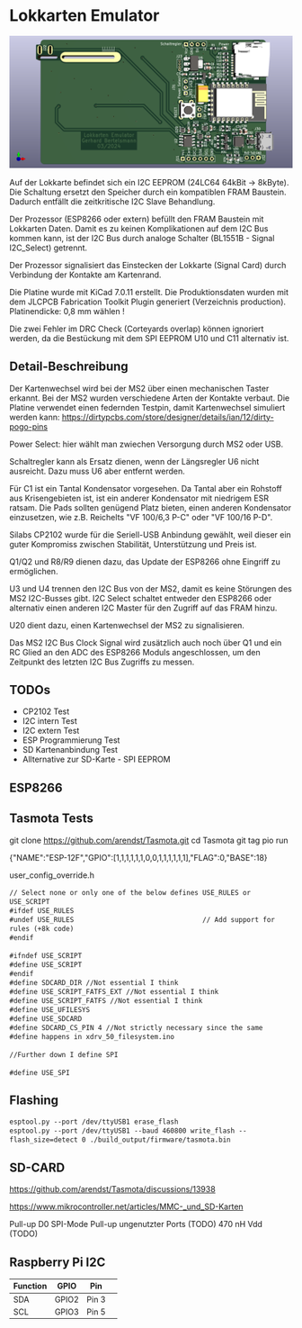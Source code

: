 Lokkarten Emulator
==================


![alt Lokkarten Emulator](./ms2-card_sd-card.png)


Auf der Lokkarte befindet sich ein I2C EEPROM (24LC64 64kBit -> 8kByte). Die Schaltung
ersetzt den Speicher durch ein kompatiblen FRAM Baustein. Dadurch entfällt die
zeitkritische I2C Slave Behandlung.

Der Prozessor (ESP8266 oder extern) befüllt den FRAM Baustein mit Lokkarten Daten. Damit
es zu keinen Komplikationen auf dem I2C Bus kommen kann, ist der I2C Bus durch analoge
Schalter (BL1551B - Signal I2C_Select) getrennt.

Der Prozessor signalisiert das Einstecken der Lokkarte (Signal Card) durch Verbindung
der Kontakte am Kartenrand.

Die Platine wurde mit KiCad 7.0.11 erstellt. Die Produktionsdaten wurden mit dem JLCPCB
Fabrication Toolkit Plugin generiert (Verzeichnis production). Platinendicke: 0,8 mm wählen !

Die zwei Fehler im DRC Check (Corteyards overlap) können ignoriert werden, da die Bestückung
mit dem SPI EEPROM U10 und C11 alternativ ist.


Detail-Beschreibung
-------------------

Der Kartenwechsel wird bei der MS2 über einen mechanischen Taster erkannt. Bei der MS2 wurden
verschiedene Arten der Kontakte verbaut. Die Platine verwendet einen federnden Testpin, damit
Kartenwechsel simuliert werden kann: https://dirtypcbs.com/store/designer/details/ian/12/dirty-pogo-pins

Power Select: hier wählt man zwiechen Versorgung durch MS2 oder USB.

Schaltregler kann als Ersatz dienen, wenn der Längsregler U6 nicht ausreicht.
Dazu muss U6 aber entfernt werden.

Für C1 ist ein Tantal Kondensator vorgesehen. Da Tantal aber ein Rohstoff aus Krisengebieten
ist, ist ein anderer Kondensator mit niedrigem ESR ratsam. Die Pads sollten genügend Platz bieten,
einen anderen Kondensator einzusetzen, wie z.B. Reichelts "VF 100/6,3 P-C" oder "VF 100/16 P-D".

Silabs CP2102 wurde für die Seriell-USB Anbindung gewählt, weil dieser ein guter Kompromiss
zwischen Stabilität, Unterstützung und Preis ist.

Q1/Q2 und R8/R9 dienen dazu, das Update der ESP8266 ohne Eingriff zu ermöglichen.

U3 und U4 trennen den I2C Bus von der MS2, damit es keine Störungen des MS2 I2C-Busses gibt.
I2C Select schaltet entweder den ESP8266 oder alternativ einen anderen I2C Master
für den Zugriff auf das FRAM hinzu.

U20 dient dazu, einen Kartenwechsel der MS2 zu signalisieren.

Das MS2 I2C Bus Clock Signal wird zusätzlich auch noch über Q1 und ein RC Glied an den ADC
des ESP8266 Moduls angeschlossen, um den Zeitpunkt des letzten I2C Bus Zugriffs zu messen.

TODOs
-----

- CP2102 Test
- I2C intern Test
- I2C extern Test
- ESP Programmierung Test
- SD Kartenanbindung Test
- Allternative zur SD-Karte - SPI EEPROM

ESP8266
-------

Tasmota Tests
-------------

git clone https://github.com/arendst/Tasmota.git
cd Tasmota
git tag
pio run

{"NAME":"ESP-12F","GPIO":[1,1,1,1,1,1,0,0,1,1,1,1,1,1],"FLAG":0,"BASE":18}


user_config_override.h
```
// Select none or only one of the below defines USE_RULES or USE_SCRIPT
#ifdef USE_RULES 
#undef USE_RULES                                // Add support for rules (+8k code)
#endif

#ifndef USE_SCRIPT
#define USE_SCRIPT
#endif
#define SDCARD_DIR //Not essential I think
#define USE_SCRIPT_FATFS_EXT //Not essential I think
#define USE_SCRIPT_FATFS //Not essential I think
#define USE_UFILESYS
#define USE_SDCARD
#define SDCARD_CS_PIN 4 //Not strictly necessary since the same #define happens in xdrv_50_filesystem.ino

//Further down I define SPI

#define USE_SPI
```


Flashing
--------
```
esptool.py --port /dev/ttyUSB1 erase_flash 
esptool.py --port /dev/ttyUSB1 --baud 460800 write_flash --flash_size=detect 0 ./build_output/firmware/tasmota.bin
```

SD-CARD
-------
https://github.com/arendst/Tasmota/discussions/13938

https://www.mikrocontroller.net/articles/MMC-_und_SD-Karten

Pull-up D0
SPI-Mode Pull-up ungenutzter Ports (TODO)
470 nH Vdd (TODO)


Raspberry Pi I2C
----------------

|Function  | GPIO   | Pin    |      |
|----------|--------|--------|------|
|SDA       | GPIO2  | Pin 3  |      |
|SCL       | GPIO3  | Pin 5  |      |

